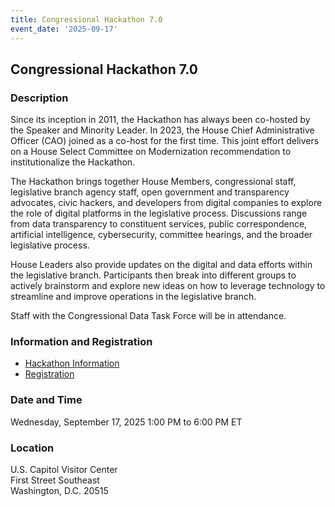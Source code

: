 ```yaml
---
title: Congressional Hackathon 7.0
event_date: '2025-09-17'
---
```


## Congressional Hackathon 7.0  

### Description
Since its inception in 2011, the Hackathon has always been co-hosted by the Speaker and Minority Leader. In 2023, the House Chief Administrative Officer (CAO) joined as a co-host for the first time. This joint effort delivers on a House Select Committee on Modernization recommendation to institutionalize the Hackathon. 

The Hackathon brings together House Members, congressional staff, legislative branch agency staff, open government and transparency advocates, civic hackers, and developers from digital companies to explore the role of digital platforms in the legislative process. Discussions range from data transparency to constituent services, public correspondence, artificial intelligence, cybersecurity, committee hearings, and the broader legislative process.  

House Leaders also provide updates on the digital and data efforts within the legislative branch. Participants then break into different groups to actively brainstorm and explore new ideas on how to leverage technology to streamline and improve operations in the legislative branch.     
  
Staff with the Congressional Data Task Force will be in attendance.  
  
### Information and Registration 
* [Hackathon Information](https://www.house.gov/Hackathon)   
* [Registration](https://forms.office.com/Pages/ResponsePage.aspx?id=mYITktAiSU2NMHFw1YltmGGyAi-NhxhMtOpbzZZkOs1UOUk4VEo4SjZKV0E4QkZWUlFWMDJXOFZLWi4u)  
     
  
### Date and Time  
Wednesday, September 17, 2025 
1:00 PM to 6:00 PM ET  

### Location    
U.S. Capitol Visitor Center  
First Street Southeast  
Washington, D.C. 20515  

